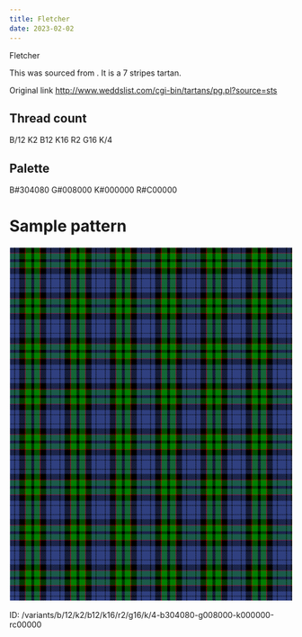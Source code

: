 ```yaml
---
title: Fletcher
date: 2023-02-02
---
```

Fletcher

This was sourced from <no value>.  It is a 7 stripes tartan.

Original link http://www.weddslist.com/cgi-bin/tartans/pg.pl?source=sts

## Thread count
B/12 K2 B12 K16 R2 G16 K/4

## Palette
B#304080 G#008000 K#000000 R#C00000

# Sample pattern

![Tartan detail](tartan.png "B/12 K2 B12 K16 R2 G16 K/4 tartan")

ID: /variants/b/12/k2/b12/k16/r2/g16/k/4-b304080-g008000-k000000-rc00000